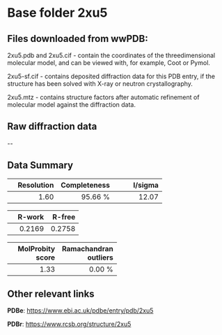 # Base folder 2xu5

## Files downloaded from wwPDB:

2xu5.pdb and 2xu5.cif - contain the coordinates of the threedimensional molecular model, and can be viewed with, for example, Coot or Pymol.

2xu5-sf.cif - contains deposited diffraction data for this PDB entry, if the structure has been solved with X-ray or neutron crystallography.

2xu5.mtz - contains structure factors after automatic refinement of molecular model against the diffraction data.

## Raw diffraction data

--<br> 

## Data Summary
|   | Resolution | Completeness| I/sigma |
|---|-------------:|----------------:|--------------:|
|   |1.60|95.66 %|<img width=50/>12.07|

|   | **R-work**| **R-free**   
|---|-------------:|----------------:|           
||0.2169|0.2758|

|   |**MolProbity<br>score**| **Ramachandran<br>outliers** 
|---|-------------:|----------------:|
||1.33|0.00 %|

## Other relevant links 
**PDBe**:  https://www.ebi.ac.uk/pdbe/entry/pdb/2xu5
 
**PDBr**: https://www.rcsb.org/structure/2xu5 

